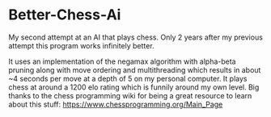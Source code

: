 # Better-Chess-Ai

My second attempt at an AI that plays chess. Only 2 years after my previous attempt this program works infinitely better.

It uses an implementation of the negamax algorithm with alpha-beta pruning along with move ordering and multithreading which results in about ~4 seconds per move at a depth of 5 on my personal computer. It plays chess at around a 1200 elo rating which is funnily around my own level. Big thanks to the chess programming wiki for being a great resource to learn about this stuff: https://www.chessprogramming.org/Main_Page
